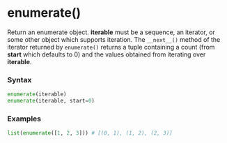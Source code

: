 # enumerate()

Return an enumerate object. **iterable** must be a sequence, an iterator, or some other object which supports iteration. The `__next__()` method of the iterator returned by `enumerate()` returns a tuple containing a count (from **start** which defaults to 0) and the values obtained from iterating over **iterable**.

### Syntax
```python
enumerate(iterable)
enumerate(iterable, start=0)
```

### Examples
```python
list(enumerate([1, 2, 3])) # [(0, 1), (1, 2), (2, 3)]
```
